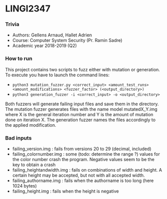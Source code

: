# LINGI2347

### Trivia
* Authors: Gellens Arnaud, Hallet Adrien
* Course: Computer System Security (Pr. Ramin Sadre)
* Academic year 2018-2019 (Q2)

### How to run
This project contains two scripts to fuzz either with mutation or generation. To execute you have to launch the command lines:
* `python3 mutation_fuzzer.py <correct_input> <amount_test_runs> <amount_modifications> <fuzzer_factor> (<output_directory>)`
* `python3 generation_fuzzer -i <correct_input> -o <output_directory>`

Both fuzzers will generate failing input files and save them in the directory. The mutation fuzzer generates files with the name model mutatedX_Y.img where X is the general iteration number and Y is the amount of mutation done on iteration X. The generation fuzzer names the files accordingly to the applied modification.


### Bad inputs
* failing_version.img : fails from versions 20 to 29 (decimal, included) 
* failing_colornumber.img : some (todo: determine the range ?) values for the color number crash the program. Negative values seem to be the key to obtain a crash
* failing_heightandwidth.img : fails on combinations of width and height. A certain height may be accepted, but not with all accepted width.
* failing_authorname.img : fails when the authorname is too long (here 1024 bytes)
* failing_height.img : fails when the height is negative
